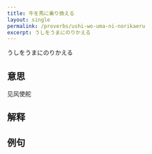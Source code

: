 ```yaml
---
title: 牛を馬に乗り換える
layout: single
permalink: /proverbs/ushi-wo-uma-ni-norikaeru
excerpt: うしをうまにのりかえる
---
```


うしをうまにのりかえる

## 意思

见风使舵

## 解释

## 例句

